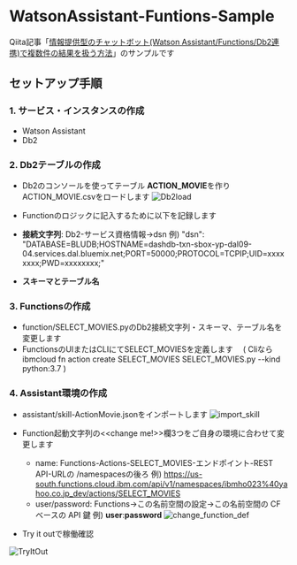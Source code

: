 # WatsonAssistant-Funtions-Sample
Qiita記事「[情報提供型のチャットボット(Watson Assistant/Functions/Db2連携)で複数件の結果を扱う方法]()」のサンプルです

## セットアップ手順
### 1. サービス・インスタンスの作成
- Watson Assistant
- Db2
### 2. Db2テーブルの作成
- Db2のコンソールを使ってテーブル **ACTION_MOVIE**を作りACTION_MOVIE.csvをロードします
  ![Db2load](https://user-images.githubusercontent.com/9675895/63083390-93a20280-bf83-11e9-9f7d-a216e55d057c.png)

- Functionのロジックに記入するために以下を記録します
- **接続文字列**: Db2-サービス資格情報->dsn
例) "dsn": "DATABASE=BLUDB;HOSTNAME=dashdb-txn-sbox-yp-dal09-04.services.dal.bluemix.net;PORT=50000;PROTOCOL=TCPIP;UID=xxxxxxxx;PWD=xxxxxxxx;"
- **スキーマとテーブル名**   

### 3. Functionsの作成
- function/SELECT_MOVIES.pyのDb2接続文字列・スキーマ、テーブル名を変更します
- FunctionsのUIまたはCLIにてSELECT_MOVIESを定義します
　( Cliならibmcloud fn action create SELECT_MOVIES SELECT_MOVIES.py --kind python:3.7 )
 
### 4. Assistant環境の作成
- assistant/skill-ActionMovie.jsonをインポートします
  ![import_skill](https://user-images.githubusercontent.com/9675895/63082531-694f4580-bf81-11e9-8cbf-efab64e1a1aa.png)

- Function起動文字列の<<change me!>>欄3つをご自身の環境に合わせて変更します
  - name: Functions-Actions-SELECT_MOVIES-エンドポイント-REST API-URLの /namespacesの後ろ
  例) https://us-south.functions.cloud.ibm.com/api/v1/namespaces/ibmho023%40yahoo.co.jp_dev/actions/SELECT_MOVIES
  - user/password: Functions->この名前空間の設定->この名前空間の CF ベースの API 鍵
  例) **user**:**password**
  ![change_function_def](https://user-images.githubusercontent.com/9675895/63082590-956ac680-bf81-11e9-9cc4-5a79844ac11d.png)
- Try it outで稼働確認

![TryItOut](https://user-images.githubusercontent.com/9675895/63082604-9bf93e00-bf81-11e9-96bc-71f346f548cc.png)

